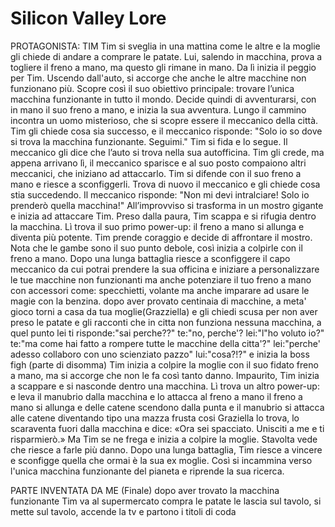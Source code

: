 # Silicon Valley Lore

PROTAGONISTA: TIM
Tim si sveglia in una mattina come le altre e la moglie gli chiede di andare a comprare le patate. Lui, salendo in macchina, prova a togliere il freno a mano, ma questo gli rimane in mano. Da lì inizia il peggio per Tim.
Uscendo dall'auto, si accorge che anche le altre macchine non funzionano più. Scopre così il suo obiettivo principale: trovare l’unica macchina funzionante in tutto il mondo.
Decide quindi di avventurarsi, con in mano il suo freno a mano, e inizia la sua avventura. Lungo il cammino incontra un uomo misterioso, che si scopre essere il meccanico della città.
Tim gli chiede cosa sia successo, e il meccanico risponde:
"Solo io so dove si trova la macchina funzionante. Seguimi."
Tim si fida e lo segue. Il meccanico gli dice che l’auto si trova nella sua autofficina. Tim gli crede, ma appena arrivano lì, il meccanico sparisce e al suo posto compaiono altri meccanici, che iniziano ad attaccarlo.
Tim si difende con il suo freno a mano e riesce a sconfiggerli. Trova di nuovo il meccanico e gli chiede cosa stia succedendo.
Il meccanico risponde:
"Non mi devi intralciare! Solo io prenderò quella macchina!"
All’improvviso si trasforma in un mostro gigante e inizia ad attaccare Tim. Preso dalla paura, Tim scappa e si rifugia dentro la macchina.
Lì trova il suo primo power-up: il freno a mano si allunga e diventa più potente.
Tim prende coraggio e decide di affrontare il mostro. Nota che le gambe sono il suo punto debole, così inizia a colpirle con il freno a mano. Dopo una lunga battaglia riesce a sconfiggere il capo meccanico da cui potrai prendere la sua officina e iniziare a personalizzare le tue macchine non funzionanti ma anche potenziare il tuo freno a mano con accessori come: specchietti, volante ma anche imparare ad usare le magie con la benzina. 
dopo aver provato centinaia di macchine, a meta' gioco torni a casa da tua moglie(Grazziella) e gli chiedi scusa per non aver preso le patate e gli racconti che in citta non funziona nessuna macchina, a quel punto lei ti risponde:"sai perche??" te:"no, perche'? lei:"l"ho voluto io?" te:"ma come hai fatto a rompere tutte le macchine della citta'?" lei:"perche' adesso collaboro con uno scienziato pazzo" lui:"cosa?!?" e inizia la boss figh (parte di disomma) Tim inizia a colpire la moglie con il suo fidato freno a mano, ma si accorge che non le fa così tanto danno. Impaurito, Tim inizia a scappare e si nasconde dentro una macchina. Lì trova un altro power-up: e leva il manubrio dalla macchina e lo attacca al freno a mano il freno a mano si allunga e delle catene scendono dalla punta e il manubrio si attacca alle catene diventando tipo una mazza frusta cosi
Graziella lo trova, lo scaraventa fuori dalla macchina e dice:
«Ora sei spacciato. Unisciti a me e ti risparmierò.»
Ma Tim se ne frega e inizia a colpire la moglie. Stavolta vede che riesce a farle più danno. Dopo una lunga battaglia, Tim riesce a vincere e sconfigge quella che ormai è la sua ex moglie.
Così si incammina verso l'unica macchina funzionante del pianeta  e riprende la sua ricerca.

PARTE INVENTATA DA ME (Finale)
dopo aver trovato la macchina funzionante Tim va al supermercato compra le patate le lascia sul tavolo, si mette sul tavolo, accende la tv e partono i titoli di coda
